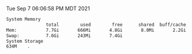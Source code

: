 Tue Sep  7 06:06:58 PM MDT 2021
```bash
System Memory
               total        used        free      shared  buff/cache   available
Mem:           7.7Gi       666Mi       4.8Gi       8.0Mi       2.2Gi       6.7Gi
Swap:          7.6Gi       243Mi       7.4Gi
System Storage
634M	.
```
